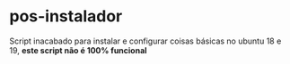 # pos-instalador

Script inacabado para instalar e configurar coisas básicas no ubuntu 18 e 19, **este script não é 100% funcional**
